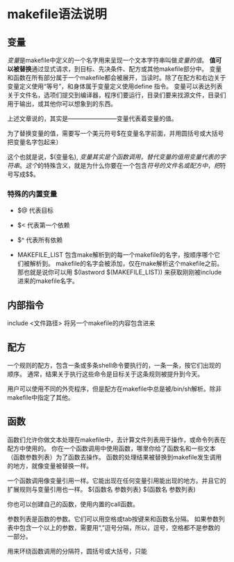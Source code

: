 # makefile语法说明

## 变量
*变量*是makefile中定义的一个名字用来呈现一个文本字符串叫做*变量的值*。
**值可以被替换**通过显式请求，到目标、先决条件、配方或其他makefile部分中。
变量和函数在所有部分属于一个makefile都会被展开，当读时。除了在配方和右边关于变量定义使用“等号”，和身体属于变量定义使用define 指令。
变量可以表达列表关于文件名，选项们提交到编译器，程序们要运行，目录们要来找源文件，目录们用于输出，或其他你可以想象到的东西。

上述文章说的，其实是————————变量代表着变量的值。

为了替换变量的值，需要写一个美元符号$在变量名字前面，并用圆括号或大括号把变量名字包起来）

这个也就是说，$(变量名), ${变量} 其实是个函数调用，替代变量的值用变量代表的字符串。
这个$的特殊含义，就是为什么你要在一个包含$符号的文件名或配方中，把$符号写成$$。

### 特殊的内置变量
* $@
代表目标

* $<
代表第一个依赖

* $^
代表所有依赖

* MAKEFILE_LIST
包含make解析到的每一个makefile的名字，按顺序哪个它们被解析到。
makefile的名字会被添加，仅在make解析这个makefile之前。
那也就是说你可以用
	$(lastword $(MAKEFILE_LIST))
来获取刚刚被include进来的makefile名字。


## 内部指令

include <文件路径>
将另一个makefile的内容包含进来

## 配方
一个规则的配方，包含一条或多条shell命令要执行的，一条一条，按它们出现的顺序。
通常，结果关于执行这些命令是目标关于这条规则被提升到今天。

用户可以使用不同的外壳程序，但是配方在makefile中总是被/bin/sh解析。除非makefile中指定了其他。

## 函数
函数们允许你做文本处理在makefile中，去计算文件列表用于操作，或命令列表在配方中使用的。
你在一个函数调用中使用函数，哪里你给了函数名和一些文本（函数参数列表）为了函数去操作。
函数的处理结果被替换到makefile发生调用的地方，就像变量被替换一样。

一个函数调用像变量引用一样。它能出现在任何变量引用能出现的地方。并且它的扩展规则与变量引用也一样。
${函数名 参数列表}
$(函数名 参数列表)

你也可以创建自己的函数，使用内置的call函数。

参数列表是函数的参数。它们可以用空格或tab按键来和函数名分隔。
如果参数列表中包含一个以上的参数，需要用“,”逗号分隔，所以，逗号，空格都不是参数的一部分。

用来环绕函数调用的分隔符，圆括号或大括号，只能




















